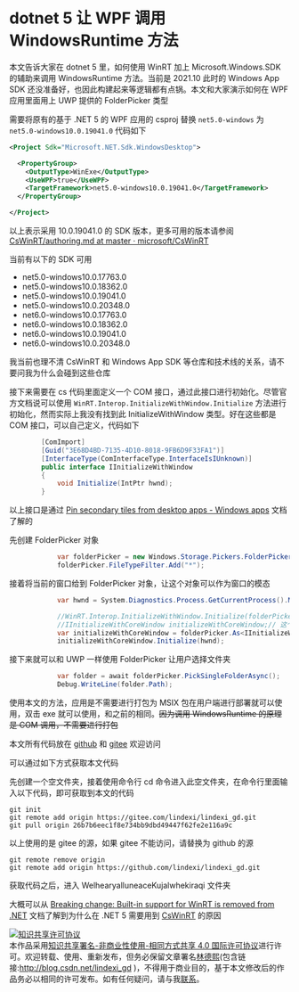 
# dotnet 5 让 WPF 调用 WindowsRuntime 方法

本文告诉大家在 dotnet 5 里，如何使用 WinRT 加上 Microsoft.Windows.SDK 的辅助来调用 WindowsRuntime 方法。当前是 2021.10 此时的 Windows App SDK 还没准备好，也因此构建起来等逻辑都有点锅。本文和大家演示如何在 WPF 应用里面用上 UWP 提供的 FolderPicker 类型

<!--more-->


<!-- CreateTime:2021/10/12 8:47:29 -->

<!-- 发布 -->

需要将原有的基于 .NET 5 的 WPF 应用的 csproj 替换 `net5.0-windows` 为 `net5.0-windows10.0.19041.0` 代码如下

```xml
<Project Sdk="Microsoft.NET.Sdk.WindowsDesktop">

  <PropertyGroup>
    <OutputType>WinExe</OutputType>
    <UseWPF>true</UseWPF>
    <TargetFramework>net5.0-windows10.0.19041.0</TargetFramework>
  </PropertyGroup>

</Project>
```

以上表示采用 10.0.19041.0 的 SDK 版本，更多可用的版本请参阅 [CsWinRT/authoring.md at master · microsoft/CsWinRT](https://github.com/microsoft/CsWinRT/blob/master/docs/authoring.md )

当前有以下的 SDK 可用

- net5.0-windows10.0.17763.0
- net5.0-windows10.0.18362.0
- net5.0-windows10.0.19041.0
- net5.0-windows10.0.20348.0
- net6.0-windows10.0.17763.0
- net6.0-windows10.0.18362.0
- net6.0-windows10.0.19041.0
- net6.0-windows10.0.20348.0

我当前也理不清 CsWinRT 和 Windows App SDK 等仓库和技术线的关系，请不要问我为什么会碰到这些仓库

接下来需要在 cs 代码里面定义一个 COM 接口，通过此接口进行初始化。尽管官方文档说可以使用 `WinRT.Interop.InitializeWithWindow.Initialize` 方法进行初始化，然而实际上我没有找到此 InitializeWithWindow 类型。好在这些都是 COM 接口，可以自己定义，代码如下

```csharp
        [ComImport]
        [Guid("3E68D4BD-7135-4D10-8018-9FB6D9F33FA1")]
        [InterfaceType(ComInterfaceType.InterfaceIsIUnknown)]
        public interface IInitializeWithWindow
        {
            void Initialize(IntPtr hwnd);
        }
```

以上接口是通过 [Pin secondary tiles from desktop apps - Windows apps](https://docs.microsoft.com/en-us/windows/apps/design/shell/tiles-and-notifications/secondary-tiles-desktop-pinning?WT.mc_id=WD-MVP-5003260 ) 文档了解的

先创建 FolderPicker 对象

```csharp
            var folderPicker = new Windows.Storage.Pickers.FolderPicker();
            folderPicker.FileTypeFilter.Add("*");
```

接着将当前的窗口给到 FolderPicker 对象，让这个对象可以作为窗口的模态

```csharp
            var hwnd = System.Diagnostics.Process.GetCurrentProcess().MainWindowHandle; //WinRT.Interop.WindowNative.GetWindowHandle(this);

            //WinRT.Interop.InitializeWithWindow.Initialize(folderPicker, hwnd);
            //IInitializeWithCoreWindow initializeWithCoreWindow;// 这个不能使用
            var initializeWithCoreWindow = folderPicker.As<IInitializeWithWindow>();
            initializeWithCoreWindow.Initialize(hwnd);
```

接下来就可以和 UWP 一样使用 FolderPicker 让用户选择文件夹

```csharp
            var folder = await folderPicker.PickSingleFolderAsync();
            Debug.WriteLine(folder.Path);
```

使用本文的方法，应用是不需要进行打包为 MSIX 包在用户端进行部署就可以使用，双击 exe 就可以使用，和之前的相同。~~因为调用 WindowsRuntime 的原理是 COM 调用，不需要进行打包~~

本文所有代码放在 [github](https://github.com/lindexi/lindexi_gd/tree/26b7b6eec1f8e734bb9dbd49447f62fe2e116a9c/WelhearyalluneaceKujalwhekiraqi) 和 [gitee](https://gitee.com/lindexi/lindexi_gd/tree/26b7b6eec1f8e734bb9dbd49447f62fe2e116a9c/WelhearyalluneaceKujalwhekiraqi) 欢迎访问

可以通过如下方式获取本文代码

先创建一个空文件夹，接着使用命令行 cd 命令进入此空文件夹，在命令行里面输入以下代码，即可获取到本文的代码

```
git init
git remote add origin https://gitee.com/lindexi/lindexi_gd.git
git pull origin 26b7b6eec1f8e734bb9dbd49447f62fe2e116a9c
```

以上使用的是 gitee 的源，如果 gitee 不能访问，请替换为 github 的源

```
git remote remove origin
git remote add origin https://github.com/lindexi/lindexi_gd.git
```

获取代码之后，进入 WelhearyalluneaceKujalwhekiraqi 文件夹

大概可以从 [Breaking change: Built-in support for WinRT is removed from .NET](https://docs.microsoft.com/en-us/dotnet/core/compatibility/interop/5.0/built-in-support-for-winrt-removed ) 文档了解到为什么在 .NET 5 需要用到 [CsWinRT](https://github.com/microsoft/CsWinRT ) 的原因





<a rel="license" href="http://creativecommons.org/licenses/by-nc-sa/4.0/"><img alt="知识共享许可协议" style="border-width:0" src="https://licensebuttons.net/l/by-nc-sa/4.0/88x31.png" /></a><br />本作品采用<a rel="license" href="http://creativecommons.org/licenses/by-nc-sa/4.0/">知识共享署名-非商业性使用-相同方式共享 4.0 国际许可协议</a>进行许可。欢迎转载、使用、重新发布，但务必保留文章署名[林德熙](http://blog.csdn.net/lindexi_gd)(包含链接:http://blog.csdn.net/lindexi_gd )，不得用于商业目的，基于本文修改后的作品务必以相同的许可发布。如有任何疑问，请与我[联系](mailto:lindexi_gd@163.com)。